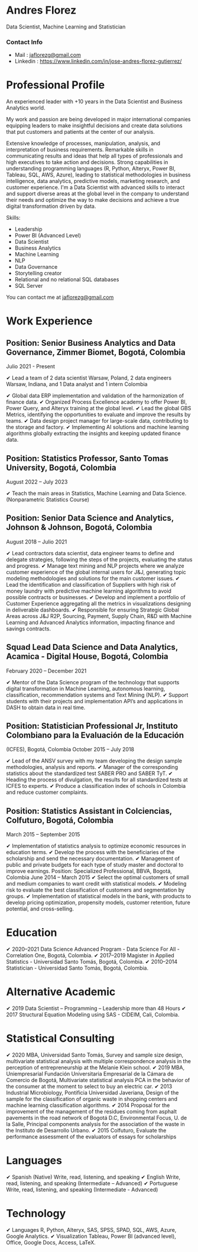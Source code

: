 # Andres Florez

Data Scientist, Machine Learning and Statistician

### Contact Info

* Mail : jaflorezg@gmail.com 
* Linkedin : https://www.linkedin.com/in/jose-andres-florez-gutierrez/

# Professional Profile

An experienced leader with +10 years in the Data Scientist and Business Analytics world. 

My work and passion are being developed in major international companies equipping leaders to make insightful decisions and create data solutions that put customers and patients at the center of our analysis. 

Extensive knowledge of processes, manipulation, analysis, and interpretation of business requirements. Remarkable skills in communicating results and ideas that help all types of professionals and high executives to take action and decisions. Strong capabilities in understanding programming languages (R, Python, Alteryx, Power BI, Tableau, SQL, AWS, Azure), leading to statistical methodologies in business intelligence, data analytics, predictive models, marketing research, and customer experience. I'm a Data Scientist with advanced skills to interact and support diverse areas at the global level in the company to understand their needs and optimize the way to make decisions and achieve a true digital transformation driven by data.

Skills:

- Leadership
- Power BI (Advanced Level)
- Data Scientist
- Business Analytics
- Machine Learning
- NLP
- Data Governance
- Storytelling creator
- Relational and no relational SQL databases
- SQL Server

You can contact me at jaflorezg@gmail.com
# Work Experience 

## Position: Senior Business Analytics and Data Governance, Zimmer Biomet, Bogotá, Colombia
Julio 2021 - Present

✔ Lead a team of 2 data scientist Warsaw, Poland, 2 data engineers Warsaw, Indiana, and 1 Data analyst and
1 intern Colombia

✔ Global data ERP implementation and validation of the harmonization of finance data.
✔ Organized Process Excellence academy to offer Power BI, Power Query, and Alteryx training at the global level.
✔ Lead the global GBS Metrics, identifying the opportunities to evaluate and improve the results by teams.
✔ Data design project manager for large-scale data, contributing to the storage and factory.
✔ Implementing AI solutions and machine learning algorithms globally extracting the insights and keeping
updated finance data.

## Position: Statistics Professor, Santo Tomas University, Bogotá, Colombia
August 2022 – July 2023

✔ Teach the main areas in Statistics, Machine Learning and Data Science. (Nonparametric Statistics Course)

## Position: Senior Data Science and Analytics, Johnson & Johnson, Bogotá, Colombia
August 2018 – Julio 2021

✔ Lead contractors data scientist, data engineer teams to define and delegate strategies, following the steps
of the projects, evaluating the status and progress.
✔ Manage text mining and NLP projects where we analyze customer experience of the global internal users
for J&J, generating topic modeling methodologies and solutions for the main customer issues.
✔ Lead the identification and classification of Suppliers with high risk of money laundry with predictive
machine learning algorithms to avoid possible contracts or businesses.
✔ Develop and implement a portfolio of Customer Experience aggregating all the metrics in visualizations
designing in deliverable dashboards.
✔ Responsible for ensuring Strategic Global Areas across J&J R2P, Sourcing, Payment, Supply Chain, R&D
with Machine Learning and Advanced Analytics information, impacting finance and savings contracts.

## Squad Lead Data Science and Data Analytics, Acamica - Digital House, Bogotá, Colombia
February 2020 – December 2021

✔ Mentor of the Data Science program of the technology that supports digital transformation in Machine
Learning, autonomous learning, classification, recommendation systems and Text Mining (NLP).
✔ Support students with their projects and implementation API’s and applications in DASH to obtain data in
real time.

## Position: Statistician Professional Jr, Instituto Colombiano para la Evaluación de la Educación
(ICFES), Bogotá, Colombia
October 2015 – July 2018

✔ Lead of the ANSV survey with my team developing the design sample methodologies, analysis and reports.
✔ Manager of the corresponding statistics about the standardized test SABER PRO and SABER TyT.
✔ Heading the process of divulgation, the results for all standardized tests at ICFES to experts.
✔ Produce a classification index of schools in Colombia and reduce customer complaints.

## Position: Statistics Assistant in Colciencias, Colfuturo, Bogotá, Colombia
March 2015 – September 2015

✔ Implementation of statistics analysis to optimize economic resources in education terms.
✔ Develop the process with the beneficiaries of the scholarship and send the necessary documentation.
✔ Management of public and private budgets for each type of study master and doctoral to improve earnings.
Position: Specialized Professional, BBVA, Bogotá, Colombia
June 2014 – March 2015
✔ Select the optimal customers of small and medium companies to want credit with statistical models.
✔ Modeling risk to evaluate the best classification of customers and segmentation by groups.
✔ Implementation of statistical models in the bank, with products to develop pricing optimization, propensity models, customer retention, future potential, and cross-selling.

# Education
✔ 2020–2021 Data Science Advanced Program - Data Science For All - Correlation One, Bogotá, Colombia.
✔ 2017–2019 Magister in Applied Statistics - Universidad Santo Tomás, Bogotá, Colombia.
✔ 2010–2014 Statistician - Universidad Santo Tomás, Bogotá, Colombia.

# Alternative Academic
✔ 2019 Data Scientist – Programming – Leadership more than 48 Hours
✔ 2017 Structural Equation Modeling using SAS - CIDEIM, Cali, Colombia.

# Statistical Consulting
✔ 2020 MBA, Universidad Santo Tomás, Survey and sample size design, multivariate statistical analysis with multiple correspondence analysis in the perception of entrepreneurship at the Melanie Klein school.
✔ 2019 MBA, Uniempresarial Fundación Universitaria Empresarial de la Cámara de Comercio de Bogotá, Multivariate statistical analysis PCA in the behavior of the consumer at the moment to select to buy an electric car.
✔ 2013 Industrial Microbiology, Pontificia Universidad Javeriana, Design of the sample for the classification of organic waste in shopping centers and machine learning classification algorithms.
✔ 2014 Proposal for the improvement of the management of the residues coming from asphalt pavements in the road network of Bogotá D.C, Environmental Focus, U. de la Salle, Principal components analysis for the association of the waste in the Instituto de Desarrollo Urbano.
✔ 2015 Colfuturo, Evaluate the performance assessment of the evaluators of essays for scholarships

# Languages
✔ Spanish (Native) Write, read, listening, and speaking
✔ English Write, read, listening, and speaking (Intermediate – Advanced)
✔ Portuguese Write, read, listening, and speaking (Intermediate - Advanced)

# Technology
✔ Languages R, Python, Alteryx, SAS, SPSS, SPAD, SQL, AWS, Azure, Google Analytics.
✔ Visualization Tableau, Power BI (advanced level), Office, Google Docs, Access, LaTeX.
